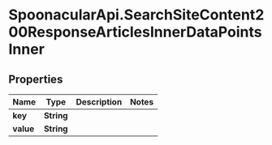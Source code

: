 # SpoonacularApi.SearchSiteContent200ResponseArticlesInnerDataPointsInner

## Properties

Name | Type | Description | Notes
------------ | ------------- | ------------- | -------------
**key** | **String** |  | 
**value** | **String** |  | 


